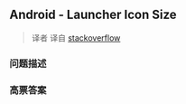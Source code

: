 ## Android - Launcher Icon Size

> 译者 译自 [stackoverflow](http://stackoverflow.com/questions/12768128/android-launcher-icon-size) 

### 问题描述 

### 高票答案 

